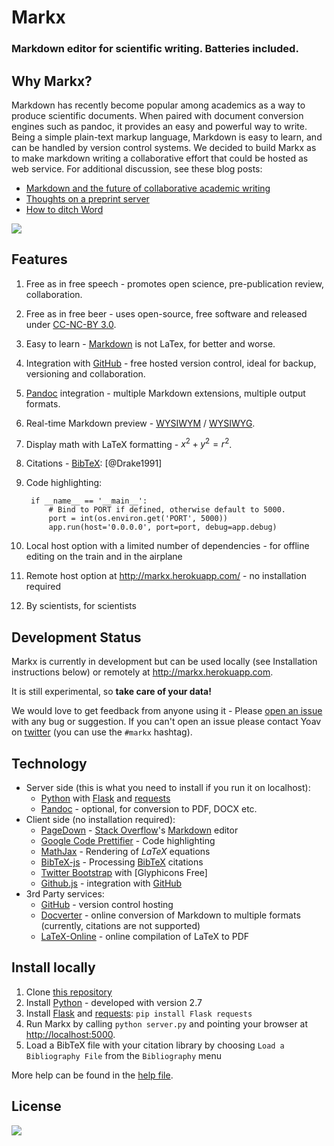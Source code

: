 # Markx
### Markdown editor for scientific writing. Batteries included.

## Why Markx?
Markdown has recently become popular among academics as a way to produce scientific documents. 
When paired with document conversion engines such as pandoc, it provides an easy and powerful way to write.
Being a simple plain-text markup language, Markdown is easy to learn, and can be handled by version control systems.
We decided to build Markx as to make markdown writing a collaborative effort that could be hosted as web service.
For additional discussion, see these blog posts:

* [Markdown and the future of collaborative academic writing](http://inundata.org/2012/06/01/markdown-and-the-future-of-collaborative-manuscript-writing/)
* [Thoughts on a preprint server](http://inundata.org/2012/12/06/pre-print-servers/)
* [How to ditch Word](http://inundata.org/2012/12/04/how-to-ditch-word/)  

![](https://raw.github.com/yoavram/markx/master/screenshot.png)

## Features

1. Free as in free speech - promotes open science, pre-publication review, collaboration.
1. Free as in free beer - uses open-source, free software and released under [CC-NC-BY 3.0](http://creativecommons.org/licenses/by-nc-sa/3.0/).
1. Easy to learn - [Markdown] is not LaTex, for better and worse.
1. Integration with [GitHub] - free hosted version control, ideal for backup, versioning and collaboration.
1. [Pandoc] integration - multiple Markdown extensions, multiple output formats.
1. Real-time Markdown preview - [WYSIWYM](http://en.wikipedia.org/wiki/WYSIWYM) / [WYSIWYG](http://en.wikipedia.org/wiki/WYSIWYG).
1. Display math with LaTeX formatting - $x^2+y^2=r^2$.
1. Citations - [BibTeX]: [@Drake1991]
1. Code highlighting:
		
		if __name__ == '__main__':
		    # Bind to PORT if defined, otherwise default to 5000.
		    port = int(os.environ.get('PORT', 5000))
		    app.run(host='0.0.0.0', port=port, debug=app.debug)
1. Local host option with a limited number of dependencies - for offline editing on the train and in the airplane
1. Remote host option at <http://markx.herokuapp.com/> - no installation required
1. By scientists, for scientists

## Development Status

Markx is currently in development but can be used locally (see Installation instructions below) or remotely at <http://markx.herokuapp.com>.

It is still experimental, so **take care of your data!**

We would love to get feedback from anyone using it - Please [open an issue](https://github.com/yoavram/markx/issues) with any bug or suggestion. 
If you can't open an issue please contact Yoav on [twitter](http://www.twitter.com/yoavram) (you can use the `#markx` hashtag).

## Technology
  * Server side (this is what you need to install if you run it on localhost):
    * [Python] with [Flask] and [requests]
    * [Pandoc] - optional, for conversion to PDF, DOCX etc.
  * Client side (no installation required):
    * [PageDown] - [Stack Overflow]'s [Markdown] editor
    * [Google Code Prettifier] - Code highlighting
    * [MathJax] - Rendering of $LaTeX$ equations
    * [BibTeX-js] - Processing [BibTeX] citations
    * [Twitter Bootstrap] with [Glyphicons Free]
    * [Github.js] - integration with [GitHub]
  * 3rd Party services:
    * [GitHub] - version control hosting
    * [Docverter] - online conversion of Markdown to multiple formats (currently, citations are not supported)
    * [LaTeX-Online] - online compilation of LaTeX to PDF

## Install locally

1. Clone [this repository](https://github.com/yoavram/markx/)
1. Install [Python] - developed with version 2.7 
1. Install [Flask] and [requests]: `pip install Flask requests`
1. Run Markx by calling `python server.py` and pointing your browser at <http://localhost:5000>.
1. Load a BibTeX file with your citation library by choosing `Load a Bibliography File` from the `Bibliography` menu

More help can be found in the [help file](https://github.com/yoavram/markx/blob/master/HELP.md).

## License

[![](http://i.creativecommons.org/l/by-nc-sa/3.0/80x15.png)](http://creativecommons.org/licenses/by-nc-sa/3.0/)

[Markdown]: http://daringfireball.net/projects/markdown/
[Pandoc]: http://johnmacfarlane.net/pandoc
[Python]: http://python.org/
[Flask]: http://flask.pocoo.org/
[Twitter Bootstrap]: http://blog.getbootstrap.com/
[Google Code Prettifier]: http://code.google.com/p/google-code-prettify/
[Icomoon Free]: http://keyamoon.com/icomoon/
[MathJax]: http://mathjax.org/
[PageDown]: http://code.google.com/p/pagedown/
[BibTeX-js]: http://bibtex-js.googlecode.com/
[Stack Overflow]: http://stackoverflow.com/
[git]: http://git-scm.com/
[BibTeX]: http://www.bibtex.org/
[GitHub]: https://github.com/
[Github.js]: https://github.com/michael/github
[Docverter]: http://www.docverter.com/
[requests]: http://python-requests.org/
[LaTeX-Online]: https://github.com/aslushnikov/latex-online